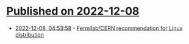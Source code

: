 # [Published on 2022-12-08](index.md)

* [2022-12-08, 04:53:58](https://news.ycombinator.com/item?id=33904336) - [Fermilab/CERN recommendation for Linux distribution](https://news.fnal.gov/2022/12/fermilab-cern-recommendation-for-linux-distribution/)
